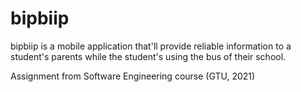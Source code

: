 # bipbiip

bipbiip is a mobile application that'll provide reliable information to a student's parents while the student's using the bus of their school.

Assignment from Software Engineering course (GTU, 2021)
